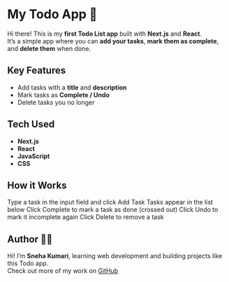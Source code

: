 # My Todo App 📝

Hi there! This is my **first Todo List app** built with **Next.js** and **React**.  
It’s a simple app where you can **add your tasks**, **mark them as complete**, and **delete them** when done.  

## Key Features 

- Add tasks with a **title** and **description**  
- Mark tasks as **Complete / Undo**  
- Delete tasks you no longer

## Tech Used 

- **Next.js**  
- **React**  
- **JavaScript**  
- **CSS**
  
## How it Works

Type a task in the input field and click Add Task
Tasks appear in the list below
Click Complete to mark a task as done (crossed out)
Click Undo to mark it incomplete again
Click Delete to remove a task


## Author 👩‍💻
Hi! I’m **Sneha Kumari**, learning web development and building projects like this Todo app.  
Check out more of my work on [GitHub](https://github.com/sne-hue)
